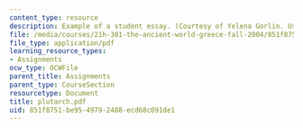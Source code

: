 ```yaml
---
content_type: resource
description: Example of a student essay. (Courtesy of Yelena Gorlin. Used with permission.)
file: /media/courses/21h-301-the-ancient-world-greece-fall-2004/851f8751be9549792488ecd68c091de1_plutarch.pdf
file_type: application/pdf
learning_resource_types:
- Assignments
ocw_type: OCWFile
parent_title: Assignments
parent_type: CourseSection
resourcetype: Document
title: plutarch.pdf
uid: 851f8751-be95-4979-2488-ecd68c091de1
---
```

